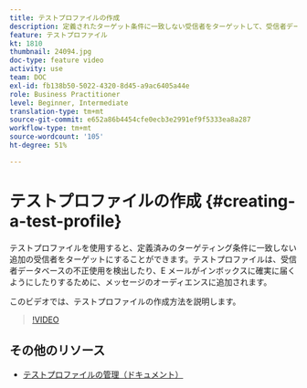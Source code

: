 ```yaml
---
title: テストプロファイルの作成
description: 定義されたターゲット条件に一致しない受信者をターゲットして、受信者データベースの不正使用を検出したり、電子メールがinboxに届くようにする方法を説明します。
feature: テストプロファイル
kt: 1810
thumbnail: 24094.jpg
doc-type: feature video
activity: use
team: DOC
exl-id: fb138b50-5022-4320-8d45-a9ac6405a44e
role: Business Practitioner
level: Beginner, Intermediate
translation-type: tm+mt
source-git-commit: e652a86b4454cfe0ecb3e2991ef9f5333ea8a287
workflow-type: tm+mt
source-wordcount: '105'
ht-degree: 51%

---
```


# テストプロファイルの作成 {#creating-a-test-profile}

テストプロファイルを使用すると、定義済みのターゲティング条件に一致しない追加の受信者をターゲットにすることができます。テストプロファイルは、受信者データベースの不正使用を検出したり、E メールがインボックスに確実に届くようにしたりするために、メッセージのオーディエンスに追加されます。

このビデオでは、テストプロファイルの作成方法を説明します。

>[!VIDEO](https://video.tv.adobe.com/v/24094?quality=12)

## その他のリソース

* [テストプロファイルの管理（ドキュメント）](https://experienceleague.adobe.com/docs/campaign-standard/using/profiles-and-audiences/managing-profiles/managing-test-profiles.html)
